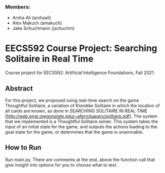 ### Members:
- Arsha Ali (arshaali)
- Alex Makuch (amakuch)
- Jake Schuchmann (jschuchm)

# EECS592 Course Project: Searching Solitaire in Real Time
Course project for EECS592: Artificial Intelligence Foundations, Fall 2021.

## Abstract
For this project, we proposed using real-time search on the game Thoughtful Solitaire, a variation of Klondike Solitaire in which the location of all cards are known, as done in SEARCHING SOLITAIRE IN REAL TIME [http://web.engr.oregonstate.edu/~afern/papers/solitaire.pdf]. 
The system that we implemented is a Thoughtful Solitaire solver. This system takes the input of an initial state for the game, and outputs the actions leading to the goal state for the game, or determines that the game is unwinnable.

## How to Run

Run main.py. There are comments at the end, above the function call that give insight into options for you to choose what to test.



